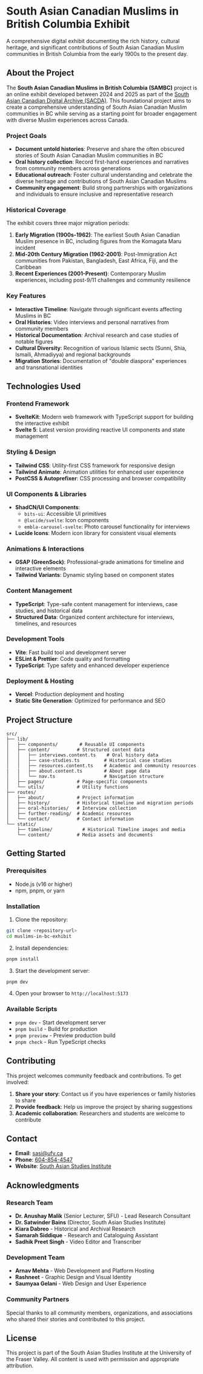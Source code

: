 # South Asian Canadian Muslims in British Columbia Exhibit

A comprehensive digital exhibit documenting the rich history, cultural heritage, and significant contributions of South Asian Canadian Muslim communities in British Columbia from the early 1900s to the present day.

## About the Project

The **South Asian Canadian Muslims in British Columbia (SAMBC)** project is an online exhibit developed between 2024 and 2025 as part of the [South Asian Canadian Digital Archive (SACDA)](https://sacda.ca). This foundational project aims to create a comprehensive understanding of South Asian Canadian Muslim communities in BC while serving as a starting point for broader engagement with diverse Muslim experiences across Canada.

### Project Goals

- **Document untold histories**: Preserve and share the often obscured stories of South Asian Canadian Muslim communities in BC
- **Oral history collection**: Record first-hand experiences and narratives from community members across generations
- **Educational outreach**: Foster cultural understanding and celebrate the diverse heritage and contributions of South Asian Canadian Muslims
- **Community engagement**: Build strong partnerships with organizations and individuals to ensure inclusive and representative research

### Historical Coverage

The exhibit covers three major migration periods:

1. **Early Migration (1900s-1962)**: The earliest South Asian Canadian Muslim presence in BC, including figures from the Komagata Maru incident
2. **Mid-20th Century Migration (1962-2001)**: Post-Immigration Act communities from Pakistan, Bangladesh, East Africa, Fiji, and the Caribbean
3. **Recent Experiences (2001-Present)**: Contemporary Muslim experiences, including post-9/11 challenges and community resilience

### Key Features

- **Interactive Timeline**: Navigate through significant events affecting Muslims in BC
- **Oral Histories**: Video interviews and personal narratives from community members
- **Historical Documentation**: Archival research and case studies of notable figures
- **Cultural Diversity**: Recognition of various Islamic sects (Sunni, Shia, Ismaili, Ahmadiyya) and regional backgrounds
- **Migration Stories**: Documentation of "double diaspora" experiences and transnational identities

## Technologies Used

### Frontend Framework
- **SvelteKit**: Modern web framework with TypeScript support for building the interactive exhibit
- **Svelte 5**: Latest version providing reactive UI components and state management

### Styling & Design
- **Tailwind CSS**: Utility-first CSS framework for responsive design
- **Tailwind Animate**: Animation utilities for enhanced user experience
- **PostCSS & Autoprefixer**: CSS processing and browser compatibility

### UI Components & Libraries
- **ShadCN/UI Components**: 
  - `bits-ui`: Accessible UI primitives
  - `@lucide/svelte`: Icon components
  - `embla-carousel-svelte`: Photo carousel functionality for interviews
- **Lucide Icons**: Modern icon library for consistent visual elements

### Animations & Interactions
- **GSAP (GreenSock)**: Professional-grade animations for timeline and interactive elements
- **Tailwind Variants**: Dynamic styling based on component states

### Content Management
- **TypeScript**: Type-safe content management for interviews, case studies, and historical data
- **Structured Data**: Organized content architecture for interviews, timelines, and resources

### Development Tools
- **Vite**: Fast build tool and development server
- **ESLint & Prettier**: Code quality and formatting
- **TypeScript**: Type safety and enhanced developer experience

### Deployment & Hosting
- **Vercel**: Production deployment and hosting
- **Static Site Generation**: Optimized for performance and SEO

## Project Structure

```
src/
├── lib/
│   ├── components/        # Reusable UI components
│   ├── content/          # Structured content data
│   │   ├── interviews.content.ts    # Oral history data
│   │   ├── case-studies.ts         # Historical case studies
│   │   ├── resources.content.ts    # Academic and community resources
|   |   ├── about.content.ts        # About page data
│   │   └── nav.ts                  # Navigation structure
│   ├── pages/            # Page-specific components
│   └── utils/            # Utility functions
├── routes/
│   ├── about/            # Project information
│   ├── history/          # Historical timeline and migration periods
│   ├── oral-histories/   # Interview collection
│   ├── further-reading/  # Academic resources
│   └── contact/          # Contact information
└── static/
    ├── timeline/           # Historical Timeline images and media
    └── content/          # Media assets and documents

```

## Getting Started

### Prerequisites
- Node.js (v16 or higher)
- npm, pnpm, or yarn

### Installation

1. Clone the repository:
```bash
git clone <repository-url>
cd muslims-in-bc-exhibit
```

2. Install dependencies:
```bash
pnpm install
```

3. Start the development server:
```bash
pnpm dev
```

4. Open your browser to `http://localhost:5173`

### Available Scripts

- `pnpm dev` - Start development server
- `pnpm build` - Build for production
- `pnpm preview` - Preview production build
- `pnpm check` - Run TypeScript checks

## Contributing

This project welcomes community feedback and contributions. To get involved:

1. **Share your story**: Contact us if you have experiences or family histories to share
2. **Provide feedback**: Help us improve the project by sharing suggestions
3. **Academic collaboration**: Researchers and students are welcome to contribute

## Contact

- **Email**: [sasi@ufv.ca](mailto:sasi@ufv.ca)
- **Phone**: [604-854-4547](tel:+6048544547)
- **Website**: [South Asian Studies Institute](https://ufv.ca/sasi)

## Acknowledgments

### Research Team
- **Dr. Anushay Malik** (Senior Lecturer, SFU) - Lead Research Consultant
- **Dr. Satwinder Bains** (Director, South Asian Studies Institute)
- **Kiara Dabreo** - Historical and Archival Research
- **Samarah Siddique** - Research and Cataloguing Assistant
- **Sadhik Preet Singh** - Video Editor and Transcriber

### Development Team
- **Arnav Mehta** - Web Development and Platform Hosting
- **Rashneet** - Graphic Design and Visual Identity
- **Saumyaa Gelani** - Web Design and User Experience

### Community Partners
Special thanks to all community members, organizations, and associations who shared their stories and contributed to this project.

## License

This project is part of the South Asian Studies Institute at the University of the Fraser Valley. All content is used with permission and appropriate attribution.
